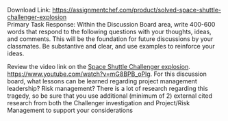 Download Link: https://assignmentchef.com/product/solved-space-shuttle-challenger-explosion
<br>
Primary Task Response: Within the Discussion Board area, write 400-600 words that respond to the following questions with your thoughts, ideas, and comments. This will be the foundation for future discussions by your classmates. Be substantive and clear, and use examples to reinforce your ideas.

Review the video link on the <u>Space Shuttle Challenger explosion</u>. https://www.youtube.com/watch?v=mG8BPB_oPlg.  For this discussion board, what lessons can be learned regarding project management leadership? Risk management? There is a lot of research regarding this tragedy, so be sure that you use additional (minimum of 2) external cited research from both the Challenger investigation and Project/Risk Management to support your considerations